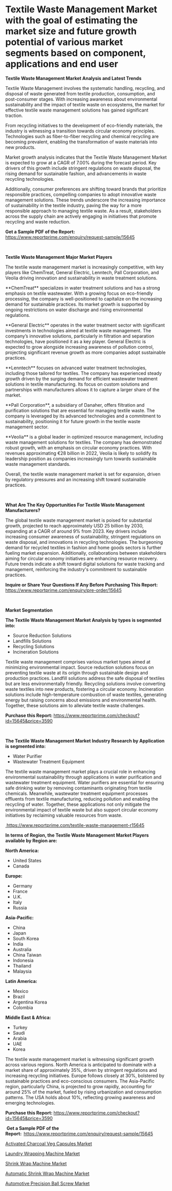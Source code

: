 <p><h1>Textile Waste Management Market with the goal of estimating the market size and future growth potential of various market segments based on component, applications and end user</h1></p><p><strong>Textile Waste Management Market Analysis and Latest Trends</strong></p>
<p><p>Textile Waste Management involves the systematic handling, recycling, and disposal of waste generated from textile production, consumption, and post-consumer stages. With increasing awareness about environmental sustainability and the impact of textile waste on ecosystems, the market for effective textile waste management solutions has gained significant traction. </p><p>From recycling initiatives to the development of eco-friendly materials, the industry is witnessing a transition towards circular economy principles. Technologies such as fiber-to-fiber recycling and chemical recycling are becoming prevalent, enabling the transformation of waste materials into new products.</p><p>Market growth analysis indicates that the Textile Waste Management Market is expected to grow at a CAGR of 7.00% during the forecast period. Key drivers of this growth include stringent regulations on waste disposal, the rising demand for sustainable fashion, and advancements in waste recycling technologies. </p><p>Additionally, consumer preferences are shifting toward brands that prioritize responsible practices, compelling companies to adopt innovative waste management solutions. These trends underscore the increasing importance of sustainability in the textile industry, paving the way for a more responsible approach to managing textile waste. As a result, stakeholders across the supply chain are actively engaging in initiatives that promote recycling and waste reduction.</p></p>
<p><strong>Get a Sample PDF of the Report:&nbsp;</strong> <a href="https://www.reportprime.com/enquiry/request-sample/15645?utm_campaign=39&utm_medium=2&utm_source=Github&utm_content=ia&utm_term=30112024&utm_id=textile-waste-management">https://www.reportprime.com/enquiry/request-sample/15645</a></p>
<p>&nbsp;</p>
<p><strong>Textile Waste Management Major Market Players</strong></p>
<p><p>The textile waste management market is increasingly competitive, with key players like ChemTreat, General Electric, Lenntech, Pall Corporation, and Veolia driving innovation and sustainability in waste treatment solutions. </p><p>**ChemTreat** specializes in water treatment solutions and has a strong emphasis on textile wastewater. With a growing focus on eco-friendly processing, the company is well-positioned to capitalize on the increasing demand for sustainable practices. Its market growth is supported by ongoing restrictions on water discharge and rising environmental regulations.</p><p>**General Electric** operates in the water treatment sector with significant investments in technologies aimed at textile waste management. The company’s innovative solutions, particularly in filtration and separation technologies, have positioned it as a key player. General Electric is expected to grow alongside increasing awareness of pollution control, projecting significant revenue growth as more companies adopt sustainable practices.</p><p>**Lenntech** focuses on advanced water treatment technologies, including those tailored for textiles. The company has experienced steady growth driven by the surging demand for efficient wastewater treatment solutions in textile manufacturing. Its focus on custom solutions and partnerships with manufacturers allows it to capture a larger share of the market.</p><p>**Pall Corporation**, a subsidiary of Danaher, offers filtration and purification solutions that are essential for managing textile waste. The company is leveraged by its advanced technologies and a commitment to sustainability, positioning it for future growth in the textile waste management sector.</p><p>**Veolia** is a global leader in optimized resource management, including waste management solutions for textiles. The company has demonstrated robust growth, with an emphasis on circular economy practices. With revenues approximating €28 billion in 2022, Veolia is likely to solidify its leadership position as companies increasingly turn towards sustainable waste management standards. </p><p>Overall, the textile waste management market is set for expansion, driven by regulatory pressures and an increasing shift toward sustainable practices.</p></p>
<p>&nbsp;</p>
<p><strong>What Are The Key Opportunities For Textile Waste Management Manufacturers?</strong></p>
<p><p>The global textile waste management market is poised for substantial growth, projected to reach approximately USD 25 billion by 2030, expanding at a CAGR of around 9% from 2023. Key drivers include increasing consumer awareness of sustainability, stringent regulations on waste disposal, and innovations in recycling technologies. The burgeoning demand for recycled textiles in fashion and home goods sectors is further fueling market expansion. Additionally, collaborations between stakeholders aiming for circular economy initiatives are enhancing resource recovery. Future trends indicate a shift toward digital solutions for waste tracking and management, reinforcing the industry's commitment to sustainable practices.</p></p>
<p><strong>Inquire or Share Your Questions If Any Before Purchasing This Report:</strong> <a href="https://www.reportprime.com/enquiry/pre-order/15645?utm_campaign=39&utm_medium=2&utm_source=Github&utm_content=ia&utm_term=30112024&utm_id=textile-waste-management">https://www.reportprime.com/enquiry/pre-order/15645</a></p>
<p>&nbsp;</p>
<p><strong>Market Segmentation</strong></p>
<p><strong>The Textile Waste Management Market Analysis by types is segmented into:</strong></p>
<p><ul><li>Source Reduction Solutions</li><li>Landfills Solutions</li><li>Recycling Solutions</li><li>Incineration Solutions</li></ul></p>
<p><p>Textile waste management comprises various market types aimed at minimizing environmental impact. Source reduction solutions focus on preventing textile waste at its origin through sustainable design and production practices. Landfill solutions address the safe disposal of textiles but are less environmentally friendly. Recycling solutions involve converting waste textiles into new products, fostering a circular economy. Incineration solutions include high-temperature combustion of waste textiles, generating energy but raising concerns about emissions and environmental health. Together, these solutions aim to alleviate textile waste challenges.</p></p>
<p><strong>Purchase this Report:&nbsp;</strong><a href="https://www.reportprime.com/checkout?id=15645&price=3590&utm_campaign=39&utm_medium=2&utm_source=Github&utm_content=ia&utm_term=30112024&utm_id=textile-waste-management">https://www.reportprime.com/checkout?id=15645&price=3590</a></p>
<p>&nbsp;</p>
<p><strong>The Textile Waste Management Market Industry Research by Application is segmented into:</strong></p>
<p><ul><li>Water Purifier</li><li>Wastewater Treatment Equipment</li></ul></p>
<p><p>The textile waste management market plays a crucial role in enhancing environmental sustainability through applications in water purification and wastewater treatment equipment. Water purifiers are essential for ensuring safe drinking water by removing contaminants originating from textile chemicals. Meanwhile, wastewater treatment equipment processes effluents from textile manufacturing, reducing pollution and enabling the recycling of water. Together, these applications not only mitigate the environmental impact of textile waste but also support circular economy initiatives by reclaiming valuable resources from waste.</p></p>
<p><a href="https://www.reportprime.com/textile-waste-management-r15645?utm_campaign=39&utm_medium=2&utm_source=Github&utm_content=ia&utm_term=30112024&utm_id=textile-waste-management">&nbsp;https://www.reportprime.com/textile-waste-management-r15645</a></p>
<p><strong>In terms of Region, the Textile Waste Management Market Players available by Region are:</strong></p>
<p>
    <p> <strong> North America: </strong>
        <ul>
            <li>United States</li>
            <li>Canada</li>
        </ul>
        </p> 
    <p> <strong> Europe: </strong>
        <ul>
            <li>Germany</li>
            <li>France</li>
            <li>U.K.</li>
            <li>Italy</li>
            <li>Russia</li>
        </ul>
        </p> 
    <p> <strong> Asia-Pacific: </strong>
        <ul>
            <li>China</li>
            <li>Japan</li>
            <li>South Korea</li>
            <li>India</li>
            <li>Australia</li>
            <li>China Taiwan</li>
            <li>Indonesia</li>
            <li>Thailand</li>
            <li>Malaysia</li>
        </ul>
        </p> 
    <p> <strong> Latin America: </strong>
        <ul>
            <li>Mexico</li>
            <li>Brazil</li>
            <li>Argentina Korea</li>
            <li>Colombia</li>
        </ul>
        </p> 
    <p> <strong> Middle East & Africa: </strong>
        <ul>
            <li>Turkey</li>
            <li>Saudi</li>
            <li>Arabia</li>
            <li>UAE</li>
            <li>Korea</li>
        </ul>
    </p>
    </p>
<p><p>The textile waste management market is witnessing significant growth across various regions. North America is anticipated to dominate with a market share of approximately 35%, driven by stringent regulations and increasing recycling initiatives. Europe follows closely at 30%, bolstered by sustainable practices and eco-conscious consumers. The Asia-Pacific region, particularly China, is projected to grow rapidly, accounting for around 25% of the market, fueled by rising urbanization and consumption patterns. The USA holds about 10%, reflecting growing awareness and emerging technologies.</p></p>
<p><strong>Purchase this Report: </strong><a href="https://www.reportprime.com/checkout?id=15645&price=3590&utm_campaign=39&utm_medium=2&utm_source=Github&utm_content=ia&utm_term=30112024&utm_id=textile-waste-management">https://www.reportprime.com/checkout?id=15645&price=3590</a></p>
<p>&nbsp;<strong>Get a Sample PDF of the Report:&nbsp;&nbsp;</strong><a href="https://www.reportprime.com/enquiry/request-sample/15645?utm_campaign=39&utm_medium=2&utm_source=Github&utm_content=ia&utm_term=30112024&utm_id=textile-waste-management">https://www.reportprime.com/enquiry/request-sample/15645</a></p>
<p><strong></strong></p>
<p><p><a href="https://issuu.com/reportprime-2/docs/activated-charcoal-veg-capsules-market-size-2030.p?utm_campaign=39&utm_medium=2&utm_source=Github&utm_content=ia&utm_term=30112024&utm_id=textile-waste-management">Activated Charcoal Veg Capsules Market</a></p><p><a href="https://www.linkedin.com/pulse/laundry-wrapping-machine-market-size-share-analysis-growth-zkg6e?utm_campaign=39&utm_medium=2&utm_source=Github&utm_content=ia&utm_term=30112024&utm_id=textile-waste-management">Laundry Wrapping Machine Market</a></p><p><a href="https://www.linkedin.com/pulse/shrink-wrap-machine-market-size-share-trends-analysis-report-ukvce?utm_campaign=39&utm_medium=2&utm_source=Github&utm_content=ia&utm_term=30112024&utm_id=textile-waste-management">Shrink Wrap Machine Market</a></p><p><a href="https://www.linkedin.com/pulse/automatic-shrink-wrap-machine-market-evolution-regional-adaptations-li8je?utm_campaign=39&utm_medium=2&utm_source=Github&utm_content=ia&utm_term=30112024&utm_id=textile-waste-management">Automatic Shrink Wrap Machine Market</a></p><p><a href="https://issuu.com/reportprime-2/docs/automotive-precision-ball-screw-market-size-2030.p?utm_campaign=39&utm_medium=2&utm_source=Github&utm_content=ia&utm_term=30112024&utm_id=textile-waste-management">Automotive Precision Ball Screw Market</a></p></p>